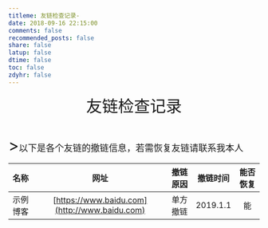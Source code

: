 ```yaml
---
titleme: 友链检查记录-
date: 2018-09-16 22:15:00
comments: false
recommended_posts: false
share: false
latup: false
dtime: false
toc: false
zdyhr: false
---
```


<center><font size=6>友链检查记录</center><br>
><font size=4>以下是各个友链的撤链信息，若需恢复友链请联系我本人


|名称|网址|撤链原因|撤链时间|能否恢复
|:-:|:-:|:-:|:-:|:-:|
|示例博客|[https://www.baidu.com](http://www.baidu.com)|单方撤链|2019.1.1|能
